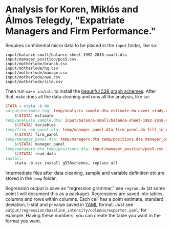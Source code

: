 # Analysis for Koren, Miklós and Álmos Telegdy, "Expatriate Managers and Firm Performance."

Requires confidential micro data to be placed in the `input` folder, like so:
```
input/balance-small/balance-sheet-1992-2016-small.dta
input/manager_position/pos5.csv
input/motherlode/branch.csv
input/motherlode/hq.csv
input/motherlode/manage.csv
input/motherlode/own.csv
input/motherlode/site.csv
```

Then run `make install` to install the [beautiful 538 graph schemes](https://danbischof.com/2017/09/05/a-final-stata-gift-538-schemes/). After that, `make` does all the data cleaning and runs all the analysis, like so:
```Makefile
STATA = stata -b do
output/estimate.log: temp/analysis_sample.dta estimate.do event_study.do regram.do
	$(STATA) estimate
temp/analysis_sample.dta: input/balance-small/balance-sheet-1992-2016-small.dta temp/firm_ceo_panel.dta variables.do
	$(STATA) variables
temp/firm_ceo_panel.dta: temp/manager_panel.dta firm_panel.do fill_in_ceo.do
	$(STATA) firm_panel
temp/manager_panel.dta: temp/managers.dta temp/positions.dta manager_panel.do 
	$(STATA) manager_panel
temp/managers.dta temp/positions.dta: input/manager_position/pos5.csv input/motherlode/manage.csv read_data.do
	$(STATA) read_data
install:
	stata -b ssc install g538schemes, replace all
```
Intermediate files after data cleaning, sample and variable definition etc are stored in the `temp` folder.

Regression output is save as "regression grammar," see `regram.do` (at some point I will document this as a package). Regressions are saved into tables, columns and rows within columns. Each cell has a point estimate, standard deviation, t-stat and p-value saved in [YAML](https://en.wikipedia.org/wiki/YAML) format. Just see `output/regression/baseline_intensity/columns/exporter.yaml`, for example. Having these numbers, you can create the table you want in the format you want.